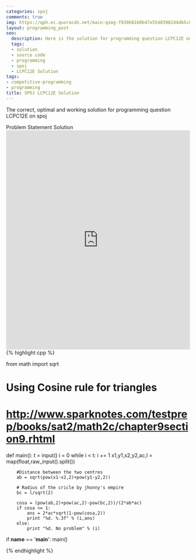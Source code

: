 ```yaml
---
categories: spoj
comments: true
img: https://qph.ec.quoracdn.net/main-qimg-f939681b0b47e5540398244db5c8966f?convert_to_webp=true
layout: programming_post
seo:
  description: Here is the solution for programming question LCPC12E on spoj
  tags:
  - solution
  - source code
  - programming
  - spoj
  - LCPC12E Solution
tags:
- competitive-programming
- programming
title: SPOJ LCPC12E Solution
---
```

The correct, optimal and working solution for programming question LCPC12E on spoj

<div class="ui secondary pointing large menu">
  <a class="grey item" data-tab="problem-statement">
    Problem Statement
  </a>
  <a class="active item grey" data-tab="solution">
    Solution
  </a>
</div>
<div class="ui bottom attached tab" data-tab="problem-statement">
    <iframe src="http://www.spoj.com/problems/LCPC12E/" width="100%" height="600px" style="overflow: scroll; border: none;"></iframe>
</div>
<div class="ui bottom attached active tab" data-tab="solution">
{% highlight cpp %}

from math import sqrt

# Using Cosine rule for triangles
# http://www.sparknotes.com/testprep/books/sat2/math2c/chapter9section9.rhtml

def main():
	t = input()
	i = 0
	while i < t:
		i += 1
		x1,y1,x2,y2,ac,l = map(float,raw_input().split())

		#Distance between the two centres
		ab = sqrt(pow(x1-x2,2)+pow(y1-y2,2))

		# Radius of the cricle by jhonny's empire
		bc = l/sqrt(2)
	
		cosa = (pow(ab,2)+pow(ac,2)-pow(bc,2))/(2*ab*ac)
		if cosa <= 1:
			ans = 2*ac*sqrt(1-pow(cosa,2))
			print "%d. %.3f" % (i,ans)
		else:
			print "%d. No problem" % (i)

if __name__ == '__main__':
	main()


{% endhighlight %}
</div>
